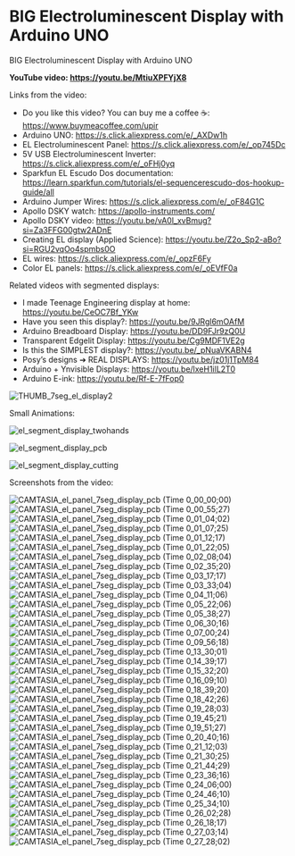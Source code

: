 # BIG Electroluminescent Display with Arduino UNO
BIG Electroluminescent Display with Arduino UNO


**YouTube video: https://youtu.be/MtiuXPFYjX8**

Links from the video:
- Do you like this video? You can buy me a coffee ☕: https://www.buymeacoffee.com/upir
- Arduino UNO: https://s.click.aliexpress.com/e/_AXDw1h
- EL Electroluminescent Panel: https://s.click.aliexpress.com/e/_op745Dc
- 5V USB Electroluminescent Inverter: https://s.click.aliexpress.com/e/_oFHj0yq
- Sparkfun EL Escudo Dos documentation: https://learn.sparkfun.com/tutorials/el-sequencerescudo-dos-hookup-guide/all
- Arduino Jumper Wires: https://s.click.aliexpress.com/e/_oF84G1C
- Apollo DSKY watch: https://apollo-instruments.com/
- Apollo DSKY video: https://youtu.be/vA0l_xvBmug?si=Za3FFG00gtw2ADnE
- Creating EL display (Applied Science): https://youtu.be/Z2o_Sp2-aBo?si=RGU2vqOo4spmbs0O
- EL wires: https://s.click.aliexpress.com/e/_opzF6Fy
- Color EL panels: https://s.click.aliexpress.com/e/_oEVfF0a


Related videos with segmented displays:
- I made Teenage Engineering display at home: https://youtu.be/CeOC7Bf_YKw
- Have you seen this display?: https://youtu.be/9JRgl6mOAfM
- Arduino Breadboard Display: https://youtu.be/DD9FJr9zQ0U
- Transparent Edgelit Display: https://youtu.be/Cg9MDF1VE2g
- Is this the SIMPLEST display?: https://youtu.be/_pNuaVKABN4
- Posy’s designs ➔ REAL DISPLAYS: https://youtu.be/jz01j1TpM84
- Arduino + Ynvisible Displays: https://youtu.be/lxeH1ilL2T0
- Arduino E-ink: https://youtu.be/Rf-E-7fFop0

![THUMB_7seg_el_display2](https://github.com/user-attachments/assets/44d8f1f0-21e1-46c0-babf-54311c62fe1c)





Small Animations:

![el_segment_display_twohands](https://github.com/user-attachments/assets/ed54c1bc-35fe-4ced-9a6d-edba6f096815)

![el_segment_display_pcb](https://github.com/user-attachments/assets/062e59c0-0cf4-437b-9d61-3a3ad5b38275)


![el_segment_display_cutting](https://github.com/user-attachments/assets/fe26065d-a449-4130-a43a-ce03e9670912)


Screenshots from the video:

![CAMTASIA_el_panel_7seg_display_pcb (Time 0_00_00;00)](https://github.com/user-attachments/assets/1daee816-738c-470c-b714-bbf9b7148d2a)
![CAMTASIA_el_panel_7seg_display_pcb (Time 0_00_55;27)](https://github.com/user-attachments/assets/53830265-c92e-481f-b0d3-1506b15c37bf)
![CAMTASIA_el_panel_7seg_display_pcb (Time 0_01_04;02)](https://github.com/user-attachments/assets/eec09cf0-de79-4f07-9294-f893895facce)
![CAMTASIA_el_panel_7seg_display_pcb (Time 0_01_07;25)](https://github.com/user-attachments/assets/e92dbd31-d080-4eaf-a271-d04b82dee617)
![CAMTASIA_el_panel_7seg_display_pcb (Time 0_01_12;17)](https://github.com/user-attachments/assets/52c0703d-6ca8-4340-a336-19622910da66)
![CAMTASIA_el_panel_7seg_display_pcb (Time 0_01_22;05)](https://github.com/user-attachments/assets/de4b1bf7-3e5d-456b-9825-d270568a913a)
![CAMTASIA_el_panel_7seg_display_pcb (Time 0_02_08;04)](https://github.com/user-attachments/assets/6e11c05c-b68d-44fd-b61f-25e10bfbcf0d)
![CAMTASIA_el_panel_7seg_display_pcb (Time 0_02_35;20)](https://github.com/user-attachments/assets/5c9ddde0-fccd-49a5-8c4f-d6b4321b87d5)
![CAMTASIA_el_panel_7seg_display_pcb (Time 0_03_17;17)](https://github.com/user-attachments/assets/1fdaaaee-bbfd-48d0-9f18-a2fc8594d60b)
![CAMTASIA_el_panel_7seg_display_pcb (Time 0_03_33;04)](https://github.com/user-attachments/assets/91ca8382-e35f-4e1c-947a-6cf10bcc5472)
![CAMTASIA_el_panel_7seg_display_pcb (Time 0_04_11;06)](https://github.com/user-attachments/assets/882d6b37-a99f-483e-b078-cb33dbdaa189)
![CAMTASIA_el_panel_7seg_display_pcb (Time 0_05_22;06)](https://github.com/user-attachments/assets/41452f27-3677-454f-ba7c-73fb310aa673)
![CAMTASIA_el_panel_7seg_display_pcb (Time 0_05_38;27)](https://github.com/user-attachments/assets/0965becf-dd9e-4c72-a34c-371ca179b902)
![CAMTASIA_el_panel_7seg_display_pcb (Time 0_06_30;16)](https://github.com/user-attachments/assets/82b7097c-9814-4e18-a0b2-5b39fb74fa5d)
![CAMTASIA_el_panel_7seg_display_pcb (Time 0_07_00;24)](https://github.com/user-attachments/assets/b56864d2-0772-4523-b491-f58fb1d6f436)
![CAMTASIA_el_panel_7seg_display_pcb (Time 0_09_56;18)](https://github.com/user-attachments/assets/192d6479-65c4-44bb-92c6-c25af5431155)
![CAMTASIA_el_panel_7seg_display_pcb (Time 0_13_30;01)](https://github.com/user-attachments/assets/8570991e-12b7-4697-be2d-b760a1cc199b)
![CAMTASIA_el_panel_7seg_display_pcb (Time 0_14_39;17)](https://github.com/user-attachments/assets/b0b56808-33d3-4031-ac22-040c382ad5a3)
![CAMTASIA_el_panel_7seg_display_pcb (Time 0_15_32;20)](https://github.com/user-attachments/assets/ce35b396-11a4-4dd3-95b9-91e9d63cb4c3)
![CAMTASIA_el_panel_7seg_display_pcb (Time 0_16_09;10)](https://github.com/user-attachments/assets/ffdc079f-f4b7-48be-8acf-040edb3b84af)
![CAMTASIA_el_panel_7seg_display_pcb (Time 0_18_39;20)](https://github.com/user-attachments/assets/178078d5-8ae2-4884-adef-f4ef1a736760)
![CAMTASIA_el_panel_7seg_display_pcb (Time 0_18_42;26)](https://github.com/user-attachments/assets/0370742c-18c4-4a85-9a66-578efc4ae1f9)
![CAMTASIA_el_panel_7seg_display_pcb (Time 0_19_28;03)](https://github.com/user-attachments/assets/8881d0be-33de-4073-9eb2-ec7608abf0c6)
![CAMTASIA_el_panel_7seg_display_pcb (Time 0_19_45;21)](https://github.com/user-attachments/assets/fa73608e-a0bc-4af7-960e-4752c996e921)
![CAMTASIA_el_panel_7seg_display_pcb (Time 0_19_51;27)](https://github.com/user-attachments/assets/7e746b26-c6b3-46a8-8b91-2bfccae0a04c)
![CAMTASIA_el_panel_7seg_display_pcb (Time 0_20_40;16)](https://github.com/user-attachments/assets/6a9a192a-c159-4964-8f56-61be366cb364)
![CAMTASIA_el_panel_7seg_display_pcb (Time 0_21_12;03)](https://github.com/user-attachments/assets/ad88ce25-828e-4029-8527-4e6f0330c7f6)
![CAMTASIA_el_panel_7seg_display_pcb (Time 0_21_30;25)](https://github.com/user-attachments/assets/66927475-e9b6-4c93-8677-132b6ae08896)
![CAMTASIA_el_panel_7seg_display_pcb (Time 0_21_44;29)](https://github.com/user-attachments/assets/49fc871c-1ebf-4773-8955-baeadbffa2bf)
![CAMTASIA_el_panel_7seg_display_pcb (Time 0_23_36;16)](https://github.com/user-attachments/assets/34df98df-52db-423e-aa64-ee7aa44689f9)
![CAMTASIA_el_panel_7seg_display_pcb (Time 0_24_06;00)](https://github.com/user-attachments/assets/9b0b63d0-2f7c-439a-9954-2c9b464307a7)
![CAMTASIA_el_panel_7seg_display_pcb (Time 0_24_46;10)](https://github.com/user-attachments/assets/3f740cee-84d1-47b8-8aaf-24b237cd36f3)
![CAMTASIA_el_panel_7seg_display_pcb (Time 0_25_34;10)](https://github.com/user-attachments/assets/a3056553-e0eb-4b54-a78e-2d0a78b67c78)
![CAMTASIA_el_panel_7seg_display_pcb (Time 0_26_02;28)](https://github.com/user-attachments/assets/e6eac73b-e1fc-469b-b822-6d3a5cfa5881)
![CAMTASIA_el_panel_7seg_display_pcb (Time 0_26_18;17)](https://github.com/user-attachments/assets/d201c670-403c-437c-b3d3-6bd8ecdb6c60)
![CAMTASIA_el_panel_7seg_display_pcb (Time 0_27_03;14)](https://github.com/user-attachments/assets/3957bdf3-aadd-4f06-8839-ce82783623d3)
![CAMTASIA_el_panel_7seg_display_pcb (Time 0_27_28;02)](https://github.com/user-attachments/assets/7b923f8f-79f7-4c64-ab5e-ff719ffeda87)

